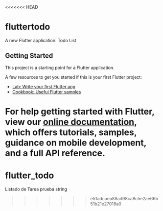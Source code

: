 <<<<<<< HEAD
# fluttertodo

A new Flutter application. Todo List

## Getting Started

This project is a starting point for a Flutter application.

A few resources to get you started if this is your first Flutter project:

- [Lab: Write your first Flutter app](https://flutter.dev/docs/get-started/codelab)
- [Cookbook: Useful Flutter samples](https://flutter.dev/docs/cookbook)

For help getting started with Flutter, view our
[online documentation](https://flutter.dev/docs), which offers tutorials,
samples, guidance on mobile development, and a full API reference.
=======
# flutter_todo
Listado de Tarea prueba string
>>>>>>> e51adcaea88ad98ca8c5e2ae66b51b21e27018a0
